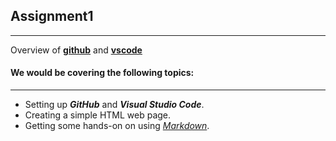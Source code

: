 ## Assignment1
 ____
 Overview of [**github**](https://github.com/) and [**vscode**](https://code.visualstudio.com/)  
 
 
#### We would be covering the following topics:
____
* Setting up _**GitHub**_ and _**Visual Studio Code**_. 
* Creating a simple HTML web page.
* Getting some hands-on on using [_Markdown_](https://www.markdowntutorial.com).
